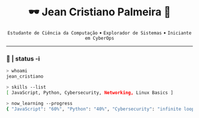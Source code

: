 <h1 align="center">
  🕶️ Jean Cristiano Palmeira 👾
</h1>

<p align="center">
  <code>Estudante de Ciência da Computação</code> • <code>Explorador de Sistemas</code> • <code>Iniciante em CyberOps</code>
</p>

---

### 🧠 | status -i

```bash
> whoami
jean_cristiano

> skills --list
[ JavaScript, Python, Cybersecurity, Networking, Linux Basics ]

> now_learning --progress
{ "JavaScript": "60%", "Python": "40%", "Cybersecurity": "infinite loop" }




